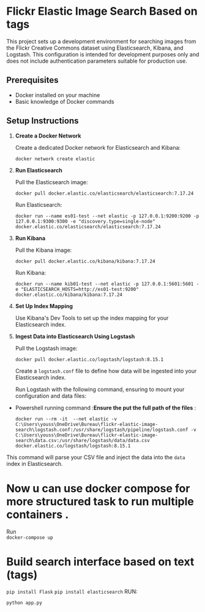 
# Flickr Elastic Image Search Based on tags

This project sets up a development environment for searching images from the Flickr Creative Commons dataset using Elasticsearch, Kibana, and Logstash. This configuration is intended for development purposes only and does not include authentication parameters suitable for production use.

## Prerequisites

- Docker installed on your machine
- Basic knowledge of Docker commands


## Setup Instructions 

1. **Create a Docker Network**
   
   Create a dedicated Docker network for Elasticsearch and Kibana:

   `docker network create elastic`

2. **Run Elasticsearch**

   Pull the Elasticsearch image:

   `docker pull docker.elastic.co/elasticsearch/elasticsearch:7.17.24`

   Run Elasticsearch:

   
   `docker run --name es01-test --net elastic -p 127.0.0.1:9200:9200 -p 127.0.0.1:9300:9300 -e "discovery.type=single-node" docker.elastic.co/elasticsearch/elasticsearch:7.17.24`

3. **Run Kibana**

   Pull the Kibana image:

  
   `docker pull docker.elastic.co/kibana/kibana:7.17.24`

   Run Kibana:

  
   `docker run --name kib01-test --net elastic -p 127.0.0.1:5601:5601 -e "ELASTICSEARCH_HOSTS=http://es01-test:9200" docker.elastic.co/kibana/kibana:7.17.24`

4. **Set Up Index Mapping**

   Use Kibana's Dev Tools to set up the index mapping for your Elasticsearch index.

5. **Ingest Data into Elasticsearch Using Logstash**

   Pull the Logstash image:


   `docker pull docker.elastic.co/logstash/logstash:8.15.1`

   Create a `logstash.conf` file to define how data will be ingested into your Elasticsearch index.

   Run Logstash with the following command, ensuring to mount your configuration and data files:

* Powershell running command :**Ensure the put the full path of the files** :

    `docker run --rm -it  --net elastic -v C:\Users\youss\OneDrive\Bureau\flickr-elastic-image-search\logstash.conf:/usr/share/logstash/pipeline/logstash.conf -v C:\Users\youss\OneDrive\Bureau\flickr-elastic-image-search\data.csv:/usr/share/logstash/data/data.csv docker.elastic.co/logstash/logstash:8.15.1`


This command will parse your CSV file and inject the data into the `data` index in Elasticsearch.


# Now u can use docker compose for more structured task to run multiple containers .

Run   
`docker-compose up`

# Build search interface based on text (tags)

`pip install Flask`
`pip install elasticsearch`
RUN:

`python app.py`
